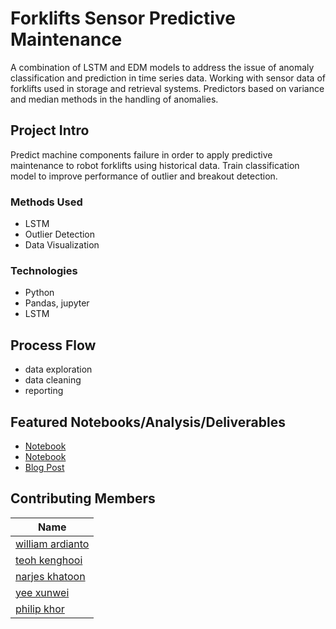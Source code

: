 # Forklifts Sensor Predictive Maintenance
A combination of LSTM and EDM models to address the issue of anomaly classification and prediction in time series data. Working with sensor data of forklifts used in storage and retrieval systems. Predictors based on variance and median methods in the handling of anomalies. 

## Project Intro
Predict machine components failure in order to apply predictive maintenance to robot forklifts using historical data. Train classification model to improve performance of outlier and breakout detection.

### Methods Used
* LSTM
* Outlier Detection
* Data Visualization

### Technologies
* Python
* Pandas, jupyter
* LSTM


## Process Flow
- data exploration
- data cleaning
- reporting

## Featured Notebooks/Analysis/Deliverables
* [Notebook](RNN.ipynb)
* [Notebook](Classification.ipynb)
* [Blog Post](https://yeexunwei.github.io/portfolio/2019-predictive-maintenance/)


## Contributing Members

|Name     |
|---------|
| [william ardianto](https://github.com/williamardianto) |
| [teoh kenghooi](https://github.com/kenghooi-teoh) |
| [narjes khatoon]() |
| [yee xunwei](https://github.com/yeexunwei) |
| [philip khor](https://github.com/philip-khor) |
